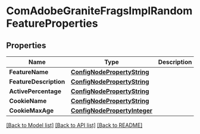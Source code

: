 # ComAdobeGraniteFragsImplRandomFeatureProperties

## Properties
Name | Type | Description | Notes
------------ | ------------- | ------------- | -------------
**FeatureName** | [**ConfigNodePropertyString**](configNodePropertyString.md) |  | [optional] 
**FeatureDescription** | [**ConfigNodePropertyString**](configNodePropertyString.md) |  | [optional] 
**ActivePercentage** | [**ConfigNodePropertyString**](configNodePropertyString.md) |  | [optional] 
**CookieName** | [**ConfigNodePropertyString**](configNodePropertyString.md) |  | [optional] 
**CookieMaxAge** | [**ConfigNodePropertyInteger**](configNodePropertyInteger.md) |  | [optional] 

[[Back to Model list]](../README.md#documentation-for-models) [[Back to API list]](../README.md#documentation-for-api-endpoints) [[Back to README]](../README.md)


